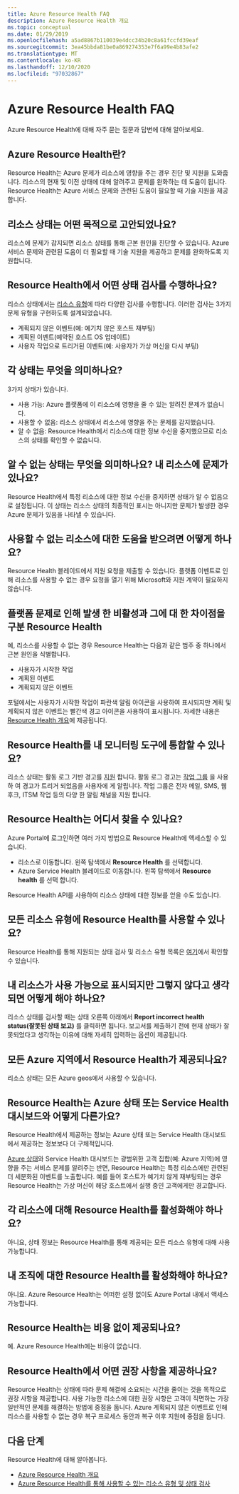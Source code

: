 ```yaml
---
title: Azure Resource Health FAQ
description: Azure Resource Health 개요
ms.topic: conceptual
ms.date: 01/29/2019
ms.openlocfilehash: a5ad8867b110039e4dcc34b20c8a61fccfd39eaf
ms.sourcegitcommit: 3ea45bbda81be0a869274353e7f6a99e4b83afe2
ms.translationtype: MT
ms.contentlocale: ko-KR
ms.lasthandoff: 12/10/2020
ms.locfileid: "97032867"
---
```

# <a name="azure-resource-health-faq"></a>Azure Resource Health FAQ
Azure Resource Health에 대해 자주 묻는 질문과 답변에 대해 알아보세요.

## <a name="what-is-azure-resource-health"></a>Azure Resource Health란?
Resource Health는 Azure 문제가 리소스에 영향을 주는 경우 진단 및 지원을 도와줍니다. 리소스의 현재 및 이전 상태에 대해 알려주고 문제를 완화하는 데 도움이 됩니다. Resource Health는 Azure 서비스 문제와 관련된 도움이 필요할 때 기술 지원을 제공합니다.  

## <a name="what-is-the-resource-health-intended-for"></a>리소스 상태는 어떤 목적으로 고안되었나요?
리소스에 문제가 감지되면 리소스 상태를 통해 근본 원인을 진단할 수 있습니다. Azure 서비스 문제와 관련된 도움이 더 필요할 때 기술 지원을 제공하고 문제를 완화하도록 지원합니다.

## <a name="what-health-checks-are-performed-by-resource-health"></a>Resource Health에서 어떤 상태 검사를 수행하나요?
리소스 상태에서는 [리소스 유형](resource-health-checks-resource-types.md)에 따라 다양한 검사를 수행합니다. 이러한 검사는 3가지 문제 유형을 구현하도록 설계되었습니다. 
- 계획되지 않은 이벤트(예: 예기치 않은 호스트 재부팅)
- 계획된 이벤트(예약된 호스트 OS 업데이트)
- 사용자 작업으로 트리거된 이벤트(예: 사용자가 가상 머신을 다시 부팅)

## <a name="what-does-each-of-the-health-status-mean"></a>각 상태는 무엇을 의미하나요?
3가지 상태가 있습니다.
- 사용 가능: Azure 플랫폼에 이 리소스에 영향을 줄 수 있는 알려진 문제가 없습니다.
- 사용할 수 없음: 리소스 상태에서 리소스에 영향을 주는 문제를 감지했습니다.
- 알 수 없음: Resource Health에서 리소스에 대한 정보 수신을 중지했으므로 리소스의 상태를 확인할 수 없습니다. 

## <a name="what-does-the-unknown-status-mean-is-something-wrong-with-my-resource"></a>알 수 없는 상태는 무엇을 의미하나요? 내 리소스에 문제가 있나요?
Resource Health에서 특정 리소스에 대한 정보 수신을 중지하면 상태가 알 수 없음으로 설정됩니다. 이 상태는 리소스 상태의 최종적인 표시는 아니지만 문제가 발생한 경우 Azure 문제가 있음을 나타낼 수 있습니다.

## <a name="how-can-i-get-help-for-a-resource-that-is-unavailable"></a>사용할 수 없는 리소스에 대한 도움을 받으려면 어떻게 하나요?
Resource Health 블레이드에서 지원 요청을 제출할 수 있습니다. 플랫폼 이벤트로 인해 리소스를 사용할 수 없는 경우 요청을 열기 위해 Microsoft와 지원 계약이 필요하지 않습니다.

## <a name="does-resource-health-differentiate-between-unavailability-caused-by-platform-problems-versus-something-i-did"></a>플랫폼 문제로 인해 발생 한 비활성과 그에 대 한 차이점을 구분 Resource Health
예, 리소스를 사용할 수 없는 경우 Resource Health는 다음과 같은 범주 중 하나에서 근본 원인을 식별합니다. 
-   사용자가 시작한 작업
-   계획된 이벤트 
-   계획되지 않은 이벤트

포털에서는 사용자가 시작한 작업이 파란색 알림 아이콘을 사용하여 표시되지만 계획 및 계획되지 않은 이벤트는 빨간색 경고 아이콘을 사용하여 표시됩니다. 자세한 내용은 [Resource Health 개요](Resource-health-overview.md)에 제공됩니다.  

## <a name="can-i-integrate-resource-health-with-my-monitoring-tools"></a>Resource Health를 내 모니터링 도구에 통합할 수 있나요?
리소스 상태는 활동 로그 기반 경고를 [지원](resource-health-alert-arm-template-guide.md) 합니다. 활동 로그 경고는 [작업 그룹](../azure-monitor/platform/action-groups.md) 을 사용 하 여 경고가 트리거 되었음을 사용자에 게 알립니다. 작업 그룹은 전자 메일, SMS, 웹 후크, ITSM 작업 등의 다양 한 알림 채널을 지원 합니다.

## <a name="where-do-i-find-resource-health"></a>Resource Health는 어디서 찾을 수 있나요?
Azure Portal에 로그인하면 여러 가지 방법으로 Resource Health에 액세스할 수 있습니다.
- 리소스로 이동합니다. 왼쪽 탐색에서 **Resource Health** 를 선택합니다.
- Azure Service Health 블레이드로 이동합니다.  왼쪽 탐색에서 **Resource health** 를 선택 합니다.

Resource Health API를 사용하여 리소스 상태에 대한 정보를 얻을 수도 있습니다.

## <a name="is-resource-health-available-for-all-resource-types"></a>모든 리소스 유형에 Resource Health를 사용할 수 있나요?
Resource Health를 통해 지원되는 상태 검사 및 리소스 유형 목록은 [여기](resource-health-checks-resource-types.md)에서 확인할 수 있습니다.

## <a name="what-should-i-do-if-my-resource-is-showing-available-but-i-believe-it-is-not"></a>내 리소스가 사용 가능으로 표시되지만 그렇지 않다고 생각되면 어떻게 해야 하나요?
리소스 상태를 검사할 때는 상태 오른쪽 아래에서 **Report incorrect health status(잘못된 상태 보고)** 를 클릭하면 됩니다. 보고서를 제출하기 전에 현재 상태가 잘못되었다고 생각하는 이유에 대해 자세히 입력하는 옵션이 제공됩니다.

## <a name="is-resource-health-available-for-all-azure-regions"></a>모든 Azure 지역에서 Resource Health가 제공되나요? 
리소스 상태는 모든 Azure geos에서 사용할 수 있습니다.

## <a name="how-is-resource-health-different-from-azure-status-or-the-service-health-dashboard"></a>Resource Health는 Azure 상태 또는 Service Health 대시보드와 어떻게 다른가요?
Resource Health에서 제공하는 정보는 Azure 상태 또는 Service Health 대시보드에서 제공하는 정보보다 더 구체적입니다.

[Azure 상태](https://status.azure.com)와 Service Health 대시보드는 광범위한 고객 집합(예: Azure 지역)에 영향을 주는 서비스 문제를 알려주는 반면, Resource Health는 특정 리소스에만 관련된 더 세분화된 이벤트를 노출합니다. 예를 들어 호스트가 예기치 않게 재부팅되는 경우 Resource Health는 가상 머신이 해당 호스트에서 실행 중인 고객에게만 경고합니다.

## <a name="do-i-need-to-activate-resource-health-for-each-resource"></a>각 리소스에 대해 Resource Health를 활성화해야 하나요?
아니요, 상태 정보는 Resource Health를 통해 제공되는 모든 리소스 유형에 대해 사용 가능합니다. 

## <a name="do-we-need-to-enable-resource-health-for-my-organization"></a>내 조직에 대한 Resource Health를 활성화해야 하나요?
아니요.  Azure Resource Health는 어떠한 설정 없이도 Azure Portal 내에서 액세스 가능합니다.

## <a name="is-resource-health-available-free-of-charge"></a>Resource Health는 비용 없이 제공되나요?
예.  Azure Resource Health에는 비용이 없습니다.

## <a name="what-are-the-recommendations-that-resource-health-provides"></a>Resource Health에서 어떤 권장 사항을 제공하나요?
Resource Health는 상태에 따라 문제 해결에 소요되는 시간을 줄이는 것을 목적으로 권장 사항을 제공합니다. 사용 가능한 리소스에 대한 권장 사항은 고객이 직면하는 가장 일반적인 문제를 해결하는 방법에 중점을 둡니다. Azure 계획되지 않은 이벤트로 인해 리소스를 사용할 수 없는 경우 복구 프로세스 동안과 복구 이후 지원에 중점을 둡니다. 

## <a name="next-steps"></a>다음 단계

Resource Health에 대해 알아봅니다.
-  [Azure Resource Health 개요](Resource-health-overview.md)
-  [Azure Resource Health를 통해 사용할 수 있는 리소스 유형 및 상태 검사](resource-health-checks-resource-types.md)
